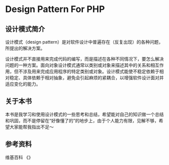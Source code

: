 # Design Pattern For PHP


## 设计模式简介

设计模式（design pattern）是对软件设计中普遍存在（反复出现）的各种问题，所提出的解决方案。

设计模式并不直接用来完成代码的编写，而是描述在各种不同情况下，要怎么解决问题的一种方案。面向对象设计模式通常以类别或对象来描述其中的关系和相互作用，但不涉及用来完成应用程序的特定类别或对象。设计模式能使不稳定依赖于相对稳定、具体依赖于相对抽象，避免会引起麻烦的紧耦合，以增强软件设计面对并适应变化的能力。

## 关于本书

本书是我学习和使用设计模式的一些思考和总结，希望能对自己的知识做一个总结和巩固，而不是停留在“好像懂了的”的地步上，由于个人能力有限，见解不够，希望大家能帮我指出不足～

## 参考资料

维基百科
《》